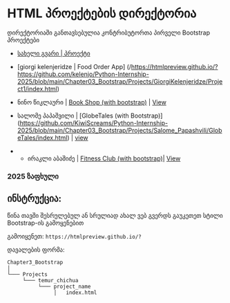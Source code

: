 # HTML პროექტების დირექტორია

დირექტორიაში განთავსებულია კონტრიბუტორთა პირველი Bootstrap პროექტები

- [სახელი გვარი | პროექტი](/მისამართი)
- [giorgi kelenjeridze | Food Order App] (/https://htmlpreview.github.io/?https://github.com/kelenjo/Python-Internship-2025/blob/main/Chapter03_Bootstrap/Projects/GiorgiKelenjeridze/Project1/index.html)
- ნინო წიკლაური | [Book Shop (with bootstrap)](/Chapter03_Bootstrap/Projects/Nino_Tsiklauri/Book_Shop/index.html) | [View](https://htmlpreview.github.io/?https://github.com/Tsiklaurii/Python-Internship-2025/blob/main/Chapter03_Bootstrap/Projects/Nino_Tsiklauri/Book_Shop/index.html)
- სალომე პაპაშვილი | [GlobeTales (with Bootstrap)] (https://github.com/KiwiScreams/Python-Internship-2025/blob/main/Chapter03_Bootstrap/Projects/Salome_Papashvili/GlobeTales/index.html) | [view](https://htmlpreview.github.io/?https://github.com/KiwiScreams/Python-Internship-2025/blob/main/Chapter03_Bootstrap/Projects/Salome_Papashvili/GlobeTales/index.html)

- -  ირაკლი აბაშიძე  | [Fitness Club (with bootstrap)](https://github.com/blitz-flex/Python-Internship-2025/blob/main/Chapter03_Bootstrap/Projects/Irakli%20Abashidze/Fitness%20Club/index.html)|   [View](https://htmlpreview.github.io/?https://raw.githubusercontent.com/blitz-flex/Python-Internship-2025/main/Chapter03_Bootstrap/Projects/Irakli%20Abashidze/Fitness%20Club/index.html)

### 2025 ზაფხული

## ინსტრუქცია:

წინა თავში შესრულებულ ან სრულიად ახალ ვებ გვერდს გაუკეთეთ სტილი Bootstrap-ის გამოყენებით

გამოიყენეთ: `https://htmlpreview.github.io/?`

დავალების ფორმა:


```
Chapter3_Bootstrap
│   
└─── Projects
     └─── temur_chichua
          └─── project_name
               │   index.html
```
